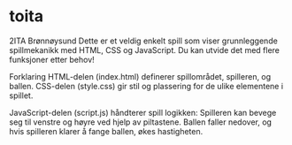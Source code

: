 # toita
2ITA Brønnøysund
Dette er et veldig enkelt spill som viser grunnleggende spillmekanikk med HTML, CSS og JavaScript.
Du kan utvide det med flere funksjoner etter behov!

Forklaring
HTML-delen (index.html) definerer spillområdet, spilleren, og ballen.
CSS-delen (style.css) gir stil og plassering for de ulike elementene i spillet.

JavaScript-delen (script.js) håndterer spill logikken:
Spilleren kan bevege seg til venstre og høyre ved hjelp av piltastene.
Ballen faller nedover, og hvis spilleren klarer å fange ballen, økes hastigheten.
